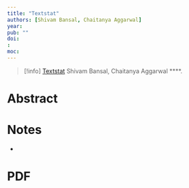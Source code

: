 ```yaml
---
title: "Textstat"
authors: [Shivam Bansal, Chaitanya Aggarwal]
year: 
pub: ""
doi: 
: 
moc: 
---
```

>[!info]
[Textstat](https://pubmed.ncbi.nlm.nih.gov//)
Shivam Bansal, Chaitanya Aggarwal
****. 

# Abstract


# Notes
- 

# PDF
